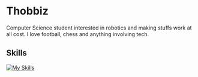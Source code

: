 # **Thobbiz**

Computer Science student interested in robotics and making stuffs work at all cost. I love football, chess and anything involving tech.

## **Skills**

[![My Skills](https://skillicons.dev/icons?i=java,kotlin,go,python,html,css,androidstudio&perline=5)](https://skillicons.dev)
